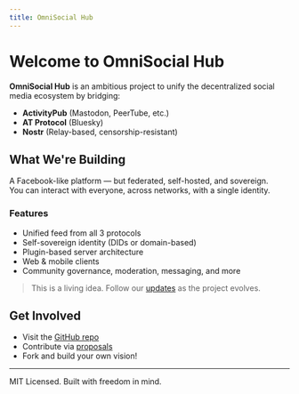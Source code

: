 ```yaml
---
title: OmniSocial Hub
---
```


# Welcome to OmniSocial Hub

**OmniSocial Hub** is an ambitious project to unify the decentralized social media ecosystem by bridging:

- **ActivityPub** (Mastodon, PeerTube, etc.)
- **AT Protocol** (Bluesky)
- **Nostr** (Relay-based, censorship-resistant)

## What We're Building

A Facebook-like platform — but federated, self-hosted, and sovereign.  
You can interact with everyone, across networks, with a single identity.

### Features

- Unified feed from all 3 protocols
- Self-sovereign identity (DIDs or domain-based)
- Plugin-based server architecture
- Web & mobile clients
- Community governance, moderation, messaging, and more

> This is a living idea. Follow our [updates](/updates/2025-03-25.md) as the project evolves.

## Get Involved

- Visit the [GitHub repo](https://github.com/YOUR_USERNAME/omnisocial-hub)
- Contribute via [proposals](/proposals/)
- Fork and build your own vision!

---

MIT Licensed. Built with freedom in mind.
